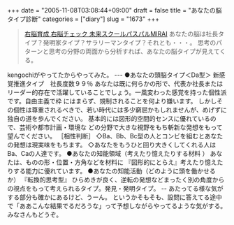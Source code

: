 +++
date = "2005-11-08T03:08:44+09:00"
draft = false
title = "あなたの脳タイプ診断"
categories = ["diary"]
slug = "1673"
+++

<blockquote><a href="http://passpal.co.jp/uno/brain-check.html" target="_blank">右脳育成 右脳チェック 未来スクールパスパルMIRAI</a>
あなたの脳は社長タイプ？発明家タイプ？サラリーマンタイプ？それとも・・・。 思考のパターンと思考の分野の両面から分析すれば、あなたの脳タイプが見えてくる。</blockquote>
kengochiがやってたからやってみた。
---
●あなたの頭脳タイプ＜Da型＞
新感覚推進タイプ　社長度数９９％
あなたは既に何らかの形で、代表か社長またはリーダー的存在で活躍していることでしょう。一風変わった感覚を持った個性派です。自由主義で枠 にはまらず、規制されることを何より嫌います。
しかしその個性は尊重されるべきで、若い時代には多少窮屈かもしれませんが、めげずに独自の道を歩んでください。
基本的には図形的空間的センスに優れているので、芸術や都市計画・環境な どの分野で大きな視野をもち斬新な発想をもって望んでください。
［相性判断］
◇Ba、Bb、Bc型の人とコンビを組むとあなたの発想は現実味をもちます。
◇あなたをもうひと回り大きくしてくれる人はBa、Caの人達です。
●あなたの知能領域（考えたり憶えたりする材料 ）
あなたは、ものの形・位置・方角などを材料に
『図形的にとらえ』考えたり憶えたりする能力に優れています。
●あなたの知能活動（どのように頭を働かせるか）
『転換的思考型』
ひらめきが良く、逆転の発想などまったく別の角度からの視点をもって考えられるタイプ。発見・発明タイプ。
--
あたってる様な気がする部分も確かにあるけど、うーん。
というかそもそも、設問に答えてる途中で「ああこんな結果でるだろうな」って予想しながらやってるような気がする。
みなさんもどうぞ。
